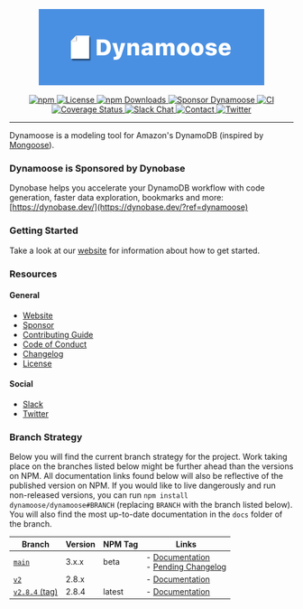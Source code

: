 <p align="center">
	<img src="internal/banner/Banner.png" width="400" max-width="90%" alt="Dynamoose" />
</p>

<p align="center">
	<a href="https://www.npmjs.com/package/dynamoose">
		<img src="https://img.shields.io/npm/v/dynamoose" alt="npm">
	</a>
	<a href="https://github.com/dynamoose/dynamoose/blob/main/LICENSE">
		<img src="https://img.shields.io/github/license/dynamoose/dynamoose" alt="License">
	</a>
	<a href="https://www.npmjs.com/package/dynamoose">
		<img src="https://img.shields.io/npm/dw/dynamoose" alt="npm Downloads">
	</a>
	<a href="https://github.com/dynamoose/dynamoose/blob/main/SPONSOR.md">
		<img src="https://img.shields.io/badge/sponsor-Dynamoose-brightgreen" alt="Sponsor Dynamoose">
	</a>
	<a href="https://github.com/dynamoose/dynamoose/actions">
		<img src="https://github.com/dynamoose/dynamoose/workflows/CI/badge.svg" alt="CI">
	</a>
	<a href="https://coveralls.io/github/dynamoose/dynamoose?branch=main">
		<img src="https://coveralls.io/repos/github/dynamoose/dynamoose/badge.svg?branch=main" alt="Coverage Status">
	</a>
	<a href="https://join.slack.com/t/dynamoose/shared_invite/enQtODM4OTI0MTc1NDc3LWI3MmNhMThmNmJmZDk5MmUxOTZmMGEwNGQzNTRkMjhjZGJlNGM5M2JmZjMzMzlkODRhMGY3MTQ5YjQ2Nzg3YTY">
		<img src="https://img.shields.io/badge/chat-on%20slack-informational.svg" alt="Slack Chat">
	</a>
	<a href="https://charlie.fish/contact">
		<img src="https://img.shields.io/badge/contact-me-blue" alt="Contact">
	</a>
	<a href="https://twitter.com/DynamooseJS">
		<img src="https://img.shields.io/twitter/follow/dynamoosejs?style=social" alt="Twitter">
	</a>
</p>

---

Dynamoose is a modeling tool for Amazon's DynamoDB (inspired by [Mongoose](https://mongoosejs.com/)).

### Dynamoose is Sponsored by Dynobase

Dynobase helps you accelerate your DynamoDB workflow with code generation, faster data exploration, bookmarks and more: [https://dynobase.dev/](https://dynobase.dev/?ref=dynamoose)

### Getting Started

Take a look at our [website](https://dynamoosejs.com) for information about how to get started.

### Resources

#### General

- [Website](https://dynamoosejs.com)
- [Sponsor](SPONSOR.md)
- [Contributing Guide](CONTRIBUTING.md)
- [Code of Conduct](CODE_OF_CONDUCT.md)
- [Changelog](CHANGELOG.md)
- [License](LICENSE)

#### Social

- [Slack](https://join.slack.com/t/dynamoose/shared_invite/enQtODM4OTI0MTc1NDc3LWI3MmNhMThmNmJmZDk5MmUxOTZmMGEwNGQzNTRkMjhjZGJlNGM5M2JmZjMzMzlkODRhMGY3MTQ5YjQ2Nzg3YTY)
- [Twitter](https://twitter.com/DynamooseJS)

### Branch Strategy

Below you will find the current branch strategy for the project. Work taking place on the branches listed below might be further ahead than the versions on NPM. All documentation links found below will also be reflective of the published version on NPM. If you would like to live dangerously and run non-released versions, you can run `npm install dynamoose/dynamoose#BRANCH` (replacing `BRANCH` with the branch listed below). You will also find the most up-to-date documentation in the `docs` folder of the branch.

| Branch | Version | NPM Tag | Links |
| --- | --- | --- | --- |
| [`main`](https://github.com/dynamoose/dynamoose/tree/main) | 3.x.x | beta | - [Documentation](https://v3.dynamoose.pages.dev/)<br>- [Pending Changelog](https://github.com/dynamoose/dynamoose/blob/main/PENDING_CHANGELOG.md) |
| [`v2`](https://github.com/dynamoose/dynamoose/tree/v2) | 2.8.x |   | - [Documentation](https://v2.dynamoose.pages.dev/) |
| [`v2.8.4` (tag)](https://github.com/dynamoose/dynamoose/tree/v2.8.4) | 2.8.4 | latest | - [Documentation](https://dynamoosejs.com)
